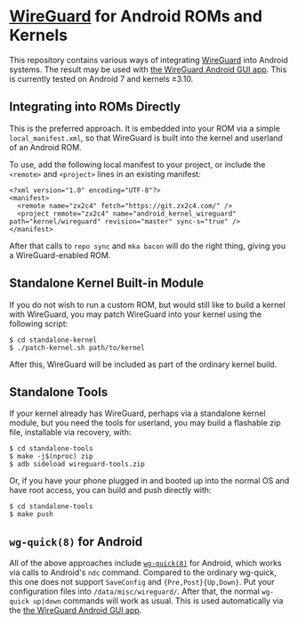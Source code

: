 # [WireGuard](https://www.wireguard.com/) for Android ROMs and Kernels

This repository contains various ways of integrating [WireGuard](https://www.wireguard.com/) into Android systems. The result may be used with [the WireGuard Android GUI app](https://play.google.com/apps/testing/com.wireguard.android). This is currently tested on Android 7 and kernels ≥3.10.

## Integrating into ROMs Directly

This is the preferred approach. It is embedded into your ROM via a simple `local_manifest.xml`, so that WireGuard is built into the kernel and userland of an Android ROM.

To use, add the following local manifest to your project, or include the `<remote>` and `<project>` lines in an existing manifest:

```
<?xml version="1.0" encoding="UTF-8"?>
<manifest>
  <remote name="zx2c4" fetch="https://git.zx2c4.com/" />
  <project remote="zx2c4" name="android_kernel_wireguard" path="kernel/wireguard" revision="master" sync-s="true" />
</manifest>
```

After that calls to `repo sync` and `mka bacon` will do the right thing, giving you a WireGuard-enabled ROM.

## Standalone Kernel Built-in Module

If you do not wish to run a custom ROM, but would still like to build a kernel with WireGuard, you may patch WireGuard into your kernel using the following script:

```
$ cd standalone-kernel
$ ./patch-kernel.sh path/to/kernel
```

After this, WireGuard will be included as part of the ordinary kernel build.

## Standalone Tools

If your kernel already has WireGuard, perhaps via a standalone kernel module, but you need the tools for userland, you may build a flashable zip file, installable via recovery, with:

```
$ cd standalone-tools
$ make -j$(nproc) zip
$ adb sideload wireguard-tools.zip
```

Or, if you have your phone plugged in and booted up into the normal OS and have root access, you can build and push directly with:

```
$ cd standalone-tools
$ make push
```

## `wg-quick(8)` for Android

All of the above approaches include [`wg-quick(8)`](https://git.zx2c4.com/WireGuard/about/src/tools/wg-quick.8) for Android, which works via calls to Android's `ndc` command. Compared to the ordinary wg-quick, this one does not support `SaveConfig` and `{Pre,Post}{Up,Down}`. Put your configuration files into `/data/misc/wireguard/`. After that, the normal `wg-quick up|down` commands will work as usual. This is used automatically via the [the WireGuard Android GUI app](https://play.google.com/apps/testing/com.wireguard.android).
